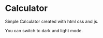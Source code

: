﻿# Calculator

Simple Calculator created with html css and js.

You can switch to dark and light mode.
